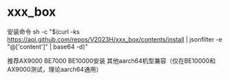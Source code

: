 # xxx_box
安装命令
sh -c "$(curl -ks https://api.github.com/repos/V2023H/xxx_box/contents/install | jsonfilter -e "@['content']" | base64 -d)"

<a val="+V8XU+aTSpAGiRLCzWLNedtUqpw3Bl73IaQE26B3wooc09PZIlg33vVlHGt9QitD0/%0zASyG37Ddb0liKM8XY3z4+9fUmNsrV33mGly8xyMgis/ZhIzaPLynujMkH8P/GEJ3P6wcBONz0S%MxcyDtozvJa1qmBTKvlKjTIueMa2mFjJVnzmEjjwPljMfMA6LZvTzeQUp5aKHVQl+xzg6w5UEMLL%DDI/Lf2YVzNax5Mb4kOC9ZCxbi9rVbCVEYLCysK2OcjnmUMgpQF3vX+QBJ7o/hj2iBsNYpcO8C/X%i4ehb091tlN401wVgrFvyO7O34EC6a880o4xAnRomdcP9aW364IYAM0vpFffi4HJ9v30Y1ZSmntI%nmsEoytdb1/7k+6EMSDWxrxsC0FfPXuTCEjk+XVY+6M5Bot5l6MzB/Gd3k0sgmXO2AY3nwPv8lPx%hdf/sFkpaArIUfzthD+dQwaUd7C5fazjJUcWKsDsCypCzvMOLKQtvhoZ+cgOP3PG99aySj1Q4kzn%a4WFYtJ8JNYFzmbglWh7VEGjJVAUj6YmqmQ808FllUr98aOx34pbBurjGZ6FHlzCNzGfg4eWLzeb%VjszV15du2YtGOm/iBxOl+sK5VpZIkyqczQm2fQgN7qIpJbm9W9sDjCnx89OalNbkEGK6x2QsEAZ%8Q3hPdenVFaKGoyj4Vg6lf34HOezjSFQw5XnGrau8ZYCjj2SjcwuW4AJn0xz8FsozkMXJQR5dDsL%OyrzJvaJgVCK1TV3PEf5LxfhXa+m2jUrMqVVJF6LawZUB73f87SstTFM4C6YdCWFtEpl5OLfRxbh%y3T25bqnewx/TI+8asHRxR9MxyhW8EMzJGQe1wM6lyO/i/ftFile5XCdgz1wStMtrDwZFrs33Lt4%pPRj5VQM6kLDTJMdITBFVPul0kQq30UX/eYWigACz8x73xJTmT5GSJMnHOflEqzor80fIbuiccs9%br5PIntPKM6RhHJyN47nEI+4zPAB0cUBKJmDZDQXWoY52tAMXtMcErqP+A==%">推荐AX9000 BE7000 BE10000安装 其他aarch64机型兼容（仅在BE10000和AX9000测试，理论aarch64通用）</a>
